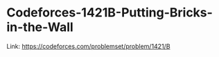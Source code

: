 # Codeforces-1421B-Putting-Bricks-in-the-Wall
Link: https://codeforces.com/problemset/problem/1421/B
